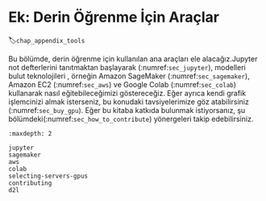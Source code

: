 # Ek: Derin Öğrenme İçin Araçlar
:label:`chap_appendix_tools`

Bu bölümde, derin öğrenme için kullanılan ana araçları ele alacağız.Jupyter not defterlerini tanıtmaktan başlayarak (:numref:`sec_jupyter`), modelleri bulut teknolojileri , örneğin Amazon SageMaker (:numref:`sec_sagemaker`), Amazon EC2 (:numref:`sec_aws`) ve Google Colab (:numref:`sec_colab`) kullanarak nasıl eğitebileceğimizi göstereceğiz. Eğer ayrıca kendi grafik işlemcinizi almak isterseniz, bu konudaki tavsiyelerimize göz atabilirsiniz (:numref:`sec_buy_gpu`). Eğer bu kitaba katkıda bulunmak istiyorsanız, şu bölümdeki(:numref:`sec_how_to_contribute`) yönergeleri takip edebilirsiniz.

```toc
:maxdepth: 2

jupyter
sagemaker
aws
colab
selecting-servers-gpus
contributing
d2l
```
